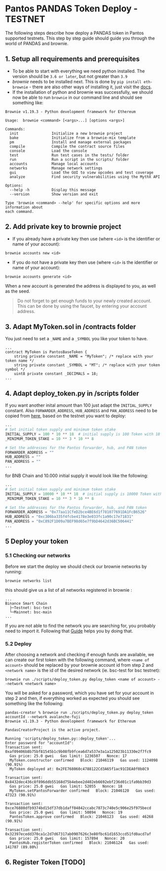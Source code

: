 # Pantos PANDAS Token Deploy - TESTNET
The following steps describe how deploy a PANDAS token in Pantos supported testnets. This step by step guide
should guide you through the world of PANDAS and brownie. 

## 1. Setup all requirements and prerequisites
* To be able to start with everything we need python installed. The version should be `3.6 or later`, but not greater 
than `3.9`
* _brownie_ needs to be installed next. This is done by `pip install eth-brownie` - 
there are also other ways of installing it, just visit the [docs](https://eth-brownie.readthedocs.io/en/stable/install.html#dependencies).
* If the installation of python and brownie was successfully, we should now be able to run `brownie` in our command line 
and should see something like: 
```shell
Brownie v1.19.3 - Python development framework for Ethereum

Usage:  brownie <command> [<args>...] [options <args>]

Commands:
  init               Initialize a new brownie project
  bake               Initialize from a brownie-mix template
  pm                 Install and manage external packages
  compile            Compile the contract source files
  console            Load the console
  test               Run test cases in the tests/ folder
  run                Run a script in the scripts/ folder
  accounts           Manage local accounts
  networks           Manage network settings
  gui                Load the GUI to view opcodes and test coverage
  analyze            Find security vulnerabilities using the MythX API

Options:
  --help -h          Display this message
  --version          Show version and exit

Type 'brownie <command> --help' for specific options and more information about
each command.
```

## 2. Add private key to brownie project
* If you already have a private key then use (where `<id>` is the identifier or name of your account):
```shell
brownie accounts new <id>
```

* If you do not have a private key then use (where `<id>` is the identifier or name of your account):
```shell
brownie accounts generate <id>
```

When a new account is generated the address is displayed to you, as well as the seed.

>Do not forget to get enough funds to your newly created account. This can be done by using the faucet, by entering your 
> account address.

## 3. Adapt MyToken.sol in /contracts folder
You just need to set a `_NAME` and a `_SYMBOL` you like your token to have.
```solidity
...
contract MyToken is PantosBaseToken {
    string private constant _NAME = "MyToken"; /* replace with your token name */
    string private constant _SYMBOL = "MT"; /* replace with your token symbol */
    uint8 private constant _DECIMALS = 18; 
...
```

## 4. Adapt deploy_token.py in /scripts folder
If you want another inital amount than 100 just adapt the `INITIAL_SUPPLY` constant. Also
`FORWARDER_ADDRESS`, `HUB_ADDRESS` and `PAN_ADDRESS` need to be copied from [here](https://pantos.gitbook.io/technical-documentation/general/deploying-token#overview-of-pantos-blockchain-ids-and-contract-addresses), 
based on the testnet you want to deploy:
```python
...
# Set initial token supply and minimum token stake
INITIAL_SUPPLY = 100 * 10 ** 18  # initial supply is 100 Token with 18 decimals
_MINIMUM_TOKEN_STAKE = 10 ** 3 * 10 ** 8

# Set the addresses for the Pantos forwarder, hub, and PAN token
FORWARDER_ADDRESS = ""
HUB_ADDRESS = ""
PAN_ADDRESS = ""
...
```

for BNB Chain and 10.000 initial supply it would look like the following: 
```python 
...
# Set initial token supply and minimum token stake
INITIAL_SUPPLY = 10000 * 10 ** 18  # initial supply is 10000 Token with 18 decimals
_MINIMUM_TOKEN_STAKE = 10 ** 3 * 10 ** 8

# Set the addresses for the Pantos forwarder, hub, and PAN token
FORWARDER_ADDRESS = "0x77aa11CfeD2bce4BE6d1f781077691DA1FcB6526"
HUB_ADDRESS = "0xc306ba335f4fcbe4178e3e033fc1a90c17e71831"
PAN_ADDRESS = "0xC892F1D09a7BEF98d65e7f9bD4642d36BC506441"
...
```

## 5 Deploy your token
### 5.1 Checking our networks
Before we start the deploy we should check our brownie networks by running: 
```shell 
brownie networks list
```

this should give us a list of all networks registered in brownie : 

```shell 
...
Binance Smart Chain
  ├─Testnet: bsc-test
  └─Mainnet: bsc-main
...
```

If you are not able to find the network you are searching for, you probably need to import it. Following
that [Guide](https://eth-brownie.readthedocs.io/en/stable/network-management.html#adding-a-new-network) helps you by doing that. 
### 5.2 Deploy
After choosing a network and checking if enough funds are available, we can create our first token with the following 
command, where `<name of account>` should be replaced by your brownie account id from step 2 and `<network name>` is the 
id of the desired network (ie. bsc-test for bsc testnet): 
```shell 
brownie run ./scripts/deploy_token.py deploy_token <name of account> --network <network name>
```

You will be asked for a password, which you have set for your account in step 2 and then, if everything worked as 
expected you should see something like the following:

```shell
pandas-creator % brownie run ./scripts/deploy_token.py deploy_token accountId --network avalanche-fuji
Brownie v1.19.3 - Python development framework for Ethereum

PandasCreatorProject is the active project.

Running 'scripts/deploy_token.py::deploy_token'...
Enter password for "accountId": 
Transaction sent: 0xaf09406b8b75bf81545b1c9b08fb9fcea6d7a537e3a1a125023b11330e2f7fc9
  Gas price: 25.0 gwei   Gas limit: 1236507   Nonce: 17
  MyToken.constructor confirmed   Block: 21046119   Gas used: 1124098 (90.91%)
  MyToken deployed at: 0x2FE768060c4788122Cd3A65f1ac91CDEA0f0b8C9

Transaction sent: 0x8432dec436c8f896ddb55168d75b4ebee2d402eb6692ebf236d01c1fa9bb39d3
  Gas price: 25.0 gwei   Gas limit: 52055   Nonce: 18
  MyToken.setPantosForwarder confirmed   Block: 21046120   Gas used: 47323 (90.91%)

Transaction sent: 0xce76880dfb9374bd15df37db1daff04842ccabc7873c740e5c906e25f975becd
  Gas price: 25.0 gwei   Gas limit: 50894   Nonce: 19
  PantosToken.approve confirmed   Block: 21046123   Gas used: 46268 (90.91%)

Transaction sent: 0x32397ecedd370ca1c2d7d67317ab0907626c3e80fbc61d1653ccd51fd0acd7af
  Gas price: 25.0 gwei   Gas limit: 157894   Nonce: 20
  PantosHub.registerToken confirmed   Block: 21046124   Gas used: 141787 (89.80%)
```

## 6. Register Token [TODO]